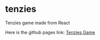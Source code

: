 # tenzies
Tenzies game made from React

Here is the github pages link: [Tenzies Game](sujansuja.github.io/tenzies)
